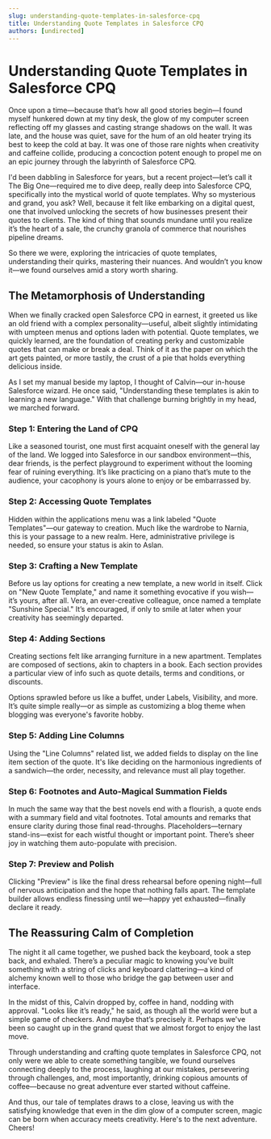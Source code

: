 ```yaml
---
slug: understanding-quote-templates-in-salesforce-cpq
title: Understanding Quote Templates in Salesforce CPQ
authors: [undirected]
---
```



# Understanding Quote Templates in Salesforce CPQ

Once upon a time—because that’s how all good stories begin—I found myself hunkered down at my tiny desk, the glow of my computer screen reflecting off my glasses and casting strange shadows on the wall. It was late, and the house was quiet, save for the hum of an old heater trying its best to keep the cold at bay. It was one of those rare nights when creativity and caffeine collide, producing a concoction potent enough to propel me on an epic journey through the labyrinth of Salesforce CPQ.

I'd been dabbling in Salesforce for years, but a recent project—let’s call it The Big One—required me to dive deep, really deep into Salesforce CPQ, specifically into the mystical world of quote templates. Why so mysterious and grand, you ask? Well, because it felt like embarking on a digital quest, one that involved unlocking the secrets of how businesses present their quotes to clients. The kind of thing that sounds mundane until you realize it’s the heart of a sale, the crunchy granola of commerce that nourishes pipeline dreams. 

So there we were, exploring the intricacies of quote templates, understanding their quirks, mastering their nuances. And wouldn’t you know it—we found ourselves amid a story worth sharing.

## The Metamorphosis of Understanding

When we finally cracked open Salesforce CPQ in earnest, it greeted us like an old friend with a complex personality—useful, albeit slightly intimidating with umpteen menus and options laden with potential. Quote templates, we quickly learned, are the foundation of creating perky and customizable quotes that can make or break a deal. Think of it as the paper on which the art gets painted, or more tastily, the crust of a pie that holds everything delicious inside. 

As I set my manual beside my laptop, I thought of Calvin—our in-house Salesforce wizard. He once said, "Understanding these templates is akin to learning a new language." With that challenge burning brightly in my head, we marched forward.

### Step 1: Entering the Land of CPQ

Like a seasoned tourist, one must first acquaint oneself with the general lay of the land. We logged into Salesforce in our sandbox environment—this, dear friends, is the perfect playground to experiment without the looming fear of ruining everything. It’s like practicing on a piano that’s mute to the audience, your cacophony is yours alone to enjoy or be embarrassed by.

### Step 2: Accessing Quote Templates

Hidden within the applications menu was a link labeled "Quote Templates"—our gateway to creation. Much like the wardrobe to Narnia, this is your passage to a new realm. Here, administrative privilege is needed, so ensure your status is akin to Aslan.

### Step 3: Crafting a New Template

Before us lay options for creating a new template, a new world in itself. Click on "New Quote Template," and name it something evocative if you wish—it’s yours, after all. Vera, an ever-creative colleague, once named a template "Sunshine Special." It’s encouraged, if only to smile at later when your creativity has seemingly departed.

### Step 4: Adding Sections

Creating sections felt like arranging furniture in a new apartment. Templates are composed of sections, akin to chapters in a book. Each section provides a particular view of info such as quote details, terms and conditions, or discounts. 

Options sprawled before us like a buffet, under Labels, Visibility, and more. It’s quite simple really—or as simple as customizing a blog theme when blogging was everyone's favorite hobby.

### Step 5: Adding Line Columns

Using the "Line Columns" related list, we added fields to display on the line item section of the quote. It's like deciding on the harmonious ingredients of a sandwich—the order, necessity, and relevance must all play together.

### Step 6: Footnotes and Auto-Magical Summation Fields

In much the same way that the best novels end with a flourish, a quote ends with a summary field and vital footnotes. Total amounts and remarks that ensure clarity during those final read-throughs. Placeholders—ternary stand-ins—exist for each wistful thought or important point. There’s sheer joy in watching them auto-populate with precision.

### Step 7: Preview and Polish

Clicking "Preview" is like the final dress rehearsal before opening night—full of nervous anticipation and the hope that nothing falls apart. The template builder allows endless finessing until we—happy yet exhausted—finally declare it ready.

## The Reassuring Calm of Completion

The night it all came together, we pushed back the keyboard, took a step back, and exhaled. There’s a peculiar magic to knowing you’ve built something with a string of clicks and keyboard clattering—a kind of alchemy known well to those who bridge the gap between user and interface.

In the midst of this, Calvin dropped by, coffee in hand, nodding with approval. "Looks like it’s ready," he said, as though all the world were but a simple game of checkers. And maybe that’s precisely it. Perhaps we've been so caught up in the grand quest that we almost forgot to enjoy the last move.

Through understanding and crafting quote templates in Salesforce CPQ, not only were we able to create something tangible, we found ourselves connecting deeply to the process, laughing at our mistakes, persevering through challenges, and, most importantly, drinking copious amounts of coffee—because no great adventure ever started without caffeine. 

And thus, our tale of templates draws to a close, leaving us with the satisfying knowledge that even in the dim glow of a computer screen, magic can be born when accuracy meets creativity. Here's to the next adventure. Cheers!